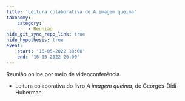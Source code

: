 ```yaml
---
title: 'Leitura colaborativa de A imagem queima'
taxonomy:
    category:
        - Reunião
hide_git_sync_repo_link: true
hide_hypothesis: true
event:
    start: '16-05-2022 18:00'
    end: '16-05-2022 20:00'
---
```


Reunião online por meio de videoconferência.

- Leitura colaborativa do livro *A imagem queima*, de Georges-Didi-Huberman.
